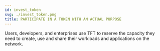 ```yaml
---
id: invest_token
svg: ./invest_token.png
title: PARTICIPATE IN A TOKEN WITH AN ACTUAL PURPOSE
---
```


Users, developers, and enterprises use TFT to reserve the capacity they need to create, use and share their workloads and applications on the network.
